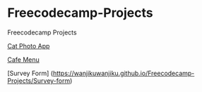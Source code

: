 # Freecodecamp-Projects
Freecodecamp Projects

[Cat Photo App](https://wanjikuwanjiku.github.io/Freecodecamp-Projects/catPhotoApp)

[Cafe Menu](https://wanjikuwanjiku.github.io/Freecodecamp-Projects/cafeMenu)

[Survey Form] (https://wanjikuwanjiku.github.io/Freecodecamp-Projects/Survey-form)
